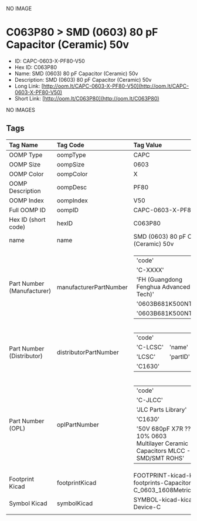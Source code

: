 


  
NO IMAGE  
# C063P80 > SMD (0603) 80 pF Capacitor (Ceramic) 50v

- ID: CAPC-0603-X-PF80-V50
- Hex ID: C063P80
- Name: SMD (0603) 80 pF Capacitor (Ceramic) 50v
- Description: SMD (0603) 80 pF Capacitor (Ceramic) 50v
- Long Link: [http://oom.lt/CAPC-0603-X-PF80-V50](http://oom.lt/CAPC-0603-X-PF80-V50)
- Short Link: [http://oom.lt/C063P80](http://oom.lt/C063P80)
  
NO IMAGES  
## Tags
  

|Tag Name|Tag Code|Tag Value|
| :--- | :--- | :--- |
|OOMP Type|oompType|CAPC|
|OOMP Size|oompSize|0603|
|OOMP Color|oompColor|X|
|OOMP Description|oompDesc|PF80|
|OOMP Index|oompIndex|V50|
|Full OOMP ID|oompID|CAPC-0603-X-PF80-V50|
|Hex ID (short code)|hexID|C063P80|
|name|name|SMD (0603) 80 pF Capacitor (Ceramic) 50v|
|Part Number (Manufacturer)|manufacturerPartNumber|<table><tr><td>'code'</td></tr><tr><td> 'C-XXXX'</td><td> 'name'</td></tr><tr><td> 'FH (Guangdong Fenghua Advanced Tech)'</td><td> 'partID'</td></tr><tr><td> '0603B681K500NT'</td><td> 'partName'</td></tr><tr><td> '0603B681K500NT'</td></tr></table>|
|Part Number (Distributor)|distributorPartNumber|<table><tr><td>'code'</td></tr><tr><td> 'C-LCSC'</td><td> 'name'</td></tr><tr><td> 'LCSC'</td><td> 'partID'</td></tr><tr><td> 'C1630'</td></tr></table>|
|Part Number (OPL)|oplPartNumber|<table><tr><td>'code'</td></tr><tr><td> 'C-JLCC'</td><td> 'name'</td></tr><tr><td> 'JLC Parts Library'</td><td> 'partID'</td></tr><tr><td> 'C1630'</td><td> 'partName'</td></tr><tr><td> '50V 680pF X7R ??10% 0603  Multilayer Ceramic Capacitors MLCC - SMD/SMT ROHS'</td></tr></table>|
|Footprint Kicad|footprintKicad|FOOTPRINT-kicad-kicad-footprints-Capacitor_SMD-C_0603_1608Metric|
|Symbol Kicad|symbolKicad|SYMBOL-kicad-kicad-symbols-Device-C|
||||
